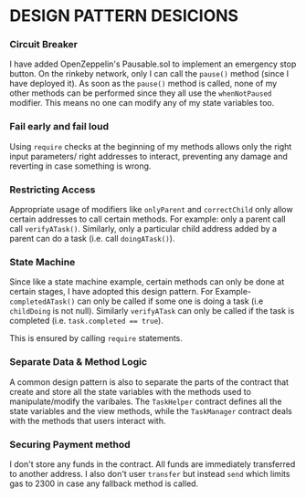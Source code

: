 # DESIGN PATTERN DESICIONS

### Circuit Breaker
I have added OpenZeppelin's Pausable.sol to implement an emergency stop button. On the rinkeby network, only I can call the `pause()` method 
(since I have deployed it). As soon as the `pause()` method is called, none of my other methods can be performed since they all use the `whenNotPaused` modifier. This means no one can modify any of my state variables too. 

### Fail early and fail loud
Using `require` checks at the beginning of my methods allows only the right input parameters/ right addresses to interact, preventing any damage and reverting in case something is wrong.

### Restricting Access 
Appropriate usage of modifiers like `onlyParent` and `correctChild` only allow certain addresses to call certain methods. For example: only a parent call call `verifyATask()`. Similarly, only a particular child address added by a parent can do a task (i.e. call `doingATask()`).

### State Machine
Since like a state machine example, certain methods can only be done at certain stages, I have adopted this design pattern. For Example- `completedATask()` can only be called if some one is doing a task (i.e `childDoing` is not null). Similarly `verifyATask` can only be called if the task is completed (i.e. `task.completed == true`). 

This is ensured by calling `require` statements.

### Separate Data & Method Logic
A common design pattern is also to separate the parts of the contract that create and store all the state variables with the methods used to manipulate/modify the varibales. The `TaskHelper` contract defines all the state variables and the view methods, while the `TaskManager` contract deals with the methods that users interact with.

### Securing Payment method
I don't store any funds in the contract. All funds are immediately transferred to another address. I also don't user `transfer` but instead `send` which limits gas to 2300 in case any fallback method is called.
